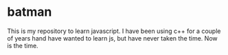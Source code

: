 # batman

This is my repository to learn javascript. I have been using c++ for a couple of years hand have wanted to learn js, but have never taken the time. Now is the time. 

